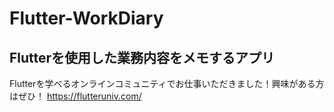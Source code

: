 # Flutter-WorkDiary

## Flutterを使用した業務内容をメモするアプリ
Flutterを学べるオンラインコミュニティでお仕事いただきました！興味がある方はぜひ！
https://flutteruniv.com/
